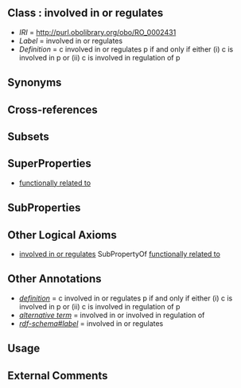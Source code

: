 
## Class : involved in or regulates

 * *IRI* = http://purl.obolibrary.org/obo/RO_0002431
 * *Label* = involved in or regulates
 * *Definition* = c involved in or regulates p if and only if either (i) c is involved in p or (ii) c is involved in regulation of p

## Synonyms


## Cross-references


## Subsets


## SuperProperties

 * [functionally related to](../../RO/28/RO_0002328.md)

## SubProperties


## Other Logical Axioms

 * [involved in or regulates](../../RO/31/RO_0002431.md) SubPropertyOf [functionally related to](../../RO/28/RO_0002328.md)

## Other Annotations

 * *[definition](../../IAO/15/IAO_0000115.md)* = c involved in or regulates p if and only if either (i) c is involved in p or (ii) c is involved in regulation of p
 * *[alternative term](../../IAO/18/IAO_0000118.md)* = involved in or involved in regulation of
 * *[rdf-schema#label](../../el/rdf-schema#label.md)* = involved in or regulates

## Usage


## External Comments

